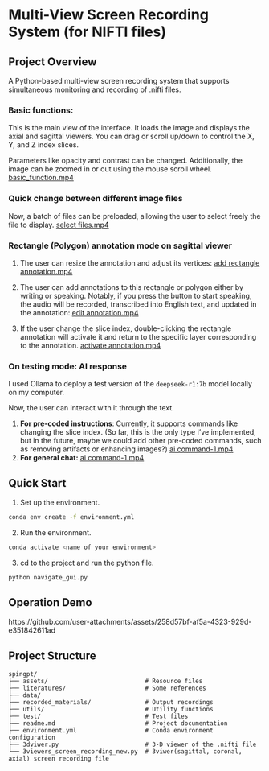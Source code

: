 # Multi-View Screen Recording System (for NIFTI files)


## Project Overview
A Python-based multi-view screen recording system that supports simultaneous monitoring and recording of .nifti files.

### Basic functions:
This is the main view of the interface. It loads the image and displays the axial and sagittal viewers. You can drag or scroll up/down to control the X, Y, and Z index slices.

Parameters like opacity and contrast can be changed. Additionally, the image can be zoomed in or out using the mouse scroll wheel.
[basic_function.mp4](https://github.com/user-attachments/assets/bc0b26df-d9d9-4a8d-955e-bdac06bd2aaa)

### Quick change between different image files
Now, a batch of files can be preloaded, allowing the user to select freely the file to display.
[select files.mp4](https://github.com/user-attachments/assets/17906a83-e6a5-45a8-aac8-6140d42a9ad1)


### Rectangle (Polygon) annotation mode on sagittal viewer
1. The user can resize the annotation and adjust its vertices:
[add rectangle annotation.mp4](https://github.com/user-attachments/assets/be7fa3f6-d483-40df-b2b2-1d84eacc1084)

2. The user can add annotations to this rectangle or polygon either by writing or speaking. Notably, if you press the button to start speaking, the audio will be recorded, transcribed into English text, and updated in the annotation:
[edit annotation.mp4](https://github.com/user-attachments/assets/f9dc0992-dbd1-437c-8916-c60647402d4b)
3. If the user change the slice index, double-clicking the rectangle annotation will activate it and return to the specific layer corresponding to the annotation.
[activate annotation.mp4](https://github.com/user-attachments/assets/f418c60e-48f1-49cf-bd2a-e3c29aae5ba6)

### On testing mode: AI response
I used Ollama to deploy a test version of the `deepseek-r1:7b` model locally on my computer.

Now, the user can interact with it through the text.

1. **For pre-coded instructions**: Currently, it supports commands like changing the slice index. (So far, this is the only type I’ve implemented, but in the future, maybe we could add other pre-coded commands, such as removing artifacts or enhancing images?)
[ai command-1.mp4](https://github.com/user-attachments/assets/c35e6203-3c80-4322-b516-aa41eb660b91)
2. **For general chat:** 
[ai command-1.mp4](https://github.com/user-attachments/assets/4e65143c-7e46-43ad-b172-29db5f7632f1)

## Quick Start
1. Set up the environment.
```bash
conda env create -f environment.yml
```
2. Run the environment.
```bash
conda activate <name of your environment>
```

3. cd to the project and run the python file.
```bash
python navigate_gui.py
```
## Operation Demo
</video>
https://github.com/user-attachments/assets/258d57bf-af5a-4323-929d-e351842611ad

## Project Structure
```
spingpt/
├── assets/                           # Resource files
├── literatures/                      # Some references    
├── data/
├── recorded_materials/               # Output recordings
├── utils/                            # Utility functions
├── test/                             # Test files
├── readme.md                         # Project documentation
├── environment.yml                   # Conda environment configuration
├── 3dviwer.py                        # 3-D viewer of the .nifti file
└── 3viewers_screen_recording_new.py  # 3viwer(sagittal, coronal, axial) screen recording file
```